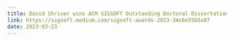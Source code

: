 ```yaml
---
title: David Shriver wins ACM SIGSOFT Outstanding Doctoral Dissertation Award
link: https://sigsoft.medium.com/sigsoft-awards-2023-34c6e55b5a97
date: 2023-03-23
---
```


